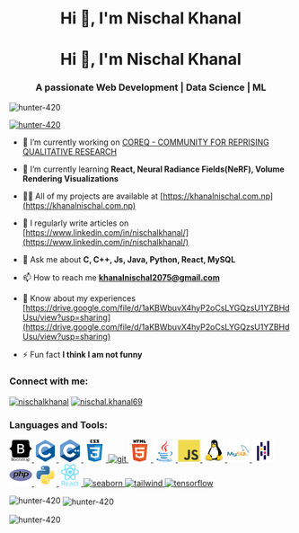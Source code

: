 <!-- [![MasterHead](https://res.cloudinary.com/practicaldev/image/fetch/s--M9QttI5a--/c_imagga_scale,f_auto,fl_progressive,h_420,q_auto,w_1000/https://dev-to-uploads.s3.amazonaws.com/uploads/articles/e5afadrel1xrtvwvxxqo.png)](https://khanalnischal.com.np) -->

<h1 align="center">Hi 👋, I'm Nischal Khanal</h1>
<h1 align="center">Hi 👋, I'm Nischal Khanal</h1>
<h3 align="center">A passionate Web Development | Data Science | ML</h3>

<p align="left"> <img src="https://komarev.com/ghpvc/?username=hunter-420&label=Profile%20views&color=0e75b6&style=flat" alt="hunter-420" /> </p>

<p align="left"> <a href="https://github.com/ryo-ma/github-profile-trophy"><img src="https://github-profile-trophy.vercel.app/?username=hunter-420" alt="hunter-420" /></a> </p>

- 🔭 I’m currently working on [COREQ - COMMUNITY FOR REPRISING QUALITATIVE RESEARCH](https://github.com/Hunter-420/COREQ)

- 🌱 I’m currently learning **React, Neural Radiance Fields(NeRF), Volume Rendering Visualizations**

- 👨‍💻 All of my projects are available at [https://khanalnischal.com.np](https://khanalnischal.com.np)

- 📝 I regularly write articles on [https://www.linkedin.com/in/nischalkhanal/](https://www.linkedin.com/in/nischalkhanal/)

- 💬 Ask me about **C, C++, Js, Java, Python, React, MySQL**

- 📫 How to reach me **khanalnischal2075@gmail.com**

- 📄 Know about my experiences [https://drive.google.com/file/d/1aKBWbuvX4hyP2oCsLYGQzsU1YZBHdUsu/view?usp=sharing](https://drive.google.com/file/d/1aKBWbuvX4hyP2oCsLYGQzsU1YZBHdUsu/view?usp=sharing)

- ⚡ Fun fact **I think I am not funny**

<h3 align="left">Connect with me:</h3>
<p align="left">
<a href="https://linkedin.com/in/nischalkhanal" target="blank"><img align="center" src="https://raw.githubusercontent.com/rahuldkjain/github-profile-readme-generator/master/src/images/icons/Social/linked-in-alt.svg" alt="nischalkhanal" height="30" width="40" /></a>
<a href="https://fb.com/nischal.khanal69" target="blank"><img align="center" src="https://raw.githubusercontent.com/rahuldkjain/github-profile-readme-generator/master/src/images/icons/Social/facebook.svg" alt="nischal.khanal69" height="30" width="40" /></a>
</p>

<h3 align="left">Languages and Tools:</h3>
<p align="left"> <a href="https://getbootstrap.com" target="_blank" rel="noreferrer"> <img src="https://raw.githubusercontent.com/devicons/devicon/master/icons/bootstrap/bootstrap-plain-wordmark.svg" alt="bootstrap" width="40" height="40"/> </a> <a href="https://www.cprogramming.com/" target="_blank" rel="noreferrer"> <img src="https://raw.githubusercontent.com/devicons/devicon/master/icons/c/c-original.svg" alt="c" width="40" height="40"/> </a> <a href="https://www.w3schools.com/cpp/" target="_blank" rel="noreferrer"> <img src="https://raw.githubusercontent.com/devicons/devicon/master/icons/cplusplus/cplusplus-original.svg" alt="cplusplus" width="40" height="40"/> </a> <a href="https://www.w3schools.com/css/" target="_blank" rel="noreferrer"> <img src="https://raw.githubusercontent.com/devicons/devicon/master/icons/css3/css3-original-wordmark.svg" alt="css3" width="40" height="40"/> </a> <a href="https://git-scm.com/" target="_blank" rel="noreferrer"> <img src="https://www.vectorlogo.zone/logos/git-scm/git-scm-icon.svg" alt="git" width="40" height="40"/> </a> <a href="https://www.w3.org/html/" target="_blank" rel="noreferrer"> <img src="https://raw.githubusercontent.com/devicons/devicon/master/icons/html5/html5-original-wordmark.svg" alt="html5" width="40" height="40"/> </a> <a href="https://www.java.com" target="_blank" rel="noreferrer"> <img src="https://raw.githubusercontent.com/devicons/devicon/master/icons/java/java-original.svg" alt="java" width="40" height="40"/> </a> <a href="https://developer.mozilla.org/en-US/docs/Web/JavaScript" target="_blank" rel="noreferrer"> <img src="https://raw.githubusercontent.com/devicons/devicon/master/icons/javascript/javascript-original.svg" alt="javascript" width="40" height="40"/> </a> <a href="https://www.linux.org/" target="_blank" rel="noreferrer"> <img src="https://raw.githubusercontent.com/devicons/devicon/master/icons/linux/linux-original.svg" alt="linux" width="40" height="40"/> </a> <a href="https://www.mysql.com/" target="_blank" rel="noreferrer"> <img src="https://raw.githubusercontent.com/devicons/devicon/master/icons/mysql/mysql-original-wordmark.svg" alt="mysql" width="40" height="40"/> </a> <a href="https://pandas.pydata.org/" target="_blank" rel="noreferrer"> <img src="https://raw.githubusercontent.com/devicons/devicon/2ae2a900d2f041da66e950e4d48052658d850630/icons/pandas/pandas-original.svg" alt="pandas" width="40" height="40"/> </a> <a href="https://www.php.net" target="_blank" rel="noreferrer"> <img src="https://raw.githubusercontent.com/devicons/devicon/master/icons/php/php-original.svg" alt="php" width="40" height="40"/> </a> <a href="https://www.python.org" target="_blank" rel="noreferrer"> <img src="https://raw.githubusercontent.com/devicons/devicon/master/icons/python/python-original.svg" alt="python" width="40" height="40"/> </a> <a href="https://reactjs.org/" target="_blank" rel="noreferrer"> <img src="https://raw.githubusercontent.com/devicons/devicon/master/icons/react/react-original-wordmark.svg" alt="react" width="40" height="40"/> </a> <a href="https://seaborn.pydata.org/" target="_blank" rel="noreferrer"> <img src="https://seaborn.pydata.org/_images/logo-mark-lightbg.svg" alt="seaborn" width="40" height="40"/> </a> <a href="https://tailwindcss.com/" target="_blank" rel="noreferrer"> <img src="https://www.vectorlogo.zone/logos/tailwindcss/tailwindcss-icon.svg" alt="tailwind" width="40" height="40"/> </a> <a href="https://www.tensorflow.org" target="_blank" rel="noreferrer"> <img src="https://www.vectorlogo.zone/logos/tensorflow/tensorflow-icon.svg" alt="tensorflow" width="40" height="40"/> </a> </p>

<p><img align="left" src="https://github-readme-stats.vercel.app/api/top-langs?username=hunter-420&show_icons=true&locale=en&layout=compact" alt="hunter-420" /></p>

<p>&nbsp;<img align="center" src="https://github-readme-stats.vercel.app/api?username=hunter-420&show_icons=true&locale=en" alt="hunter-420" /></p>

<p><img align="center" src="https://github-readme-streak-stats.herokuapp.com/?user=hunter-420&" alt="hunter-420" /></p>
